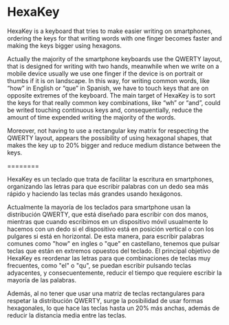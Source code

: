 HexaKey
=======

HexaKey is a keyboard that tries to make easier writing on smartphones, ordering the keys for that writing words with one finger becomes faster and making the keys bigger using hexagons.

Actually the majority of the smartphone keyboards use the QWERTY layout, that is designed for writing with two hands, meanwhile when we write on a mobile device usually we use one finger if the device is on portrait or thumbs if it is on landscape. In this way, for writing common words, like “how” in English or “que” in Spanish, we have to touch keys that are on opposite extremes of the keyboard. The main target of HexaKey is to sort the keys for that really common key combinations, like “wh” or “and”, could be writed touching continuous keys and, consequentially, reduce the amount of time expended writing the majority of the words.

Moreover, not having to use a rectangular key matrix for respecting the QWERTY layout, appears the possibility of using hexagonal shapes, that makes the key up to 20% bigger and reduce medium distance between the keys.

========

HexaKey es un teclado que trata de facilitar la escritura en smartphones, organizando las letras para que escribir palabras con un dedo sea más rápido y haciendo las teclas más grandes usando hexágonos.

Actualmente la mayoría de los teclados para smartphone usan la distribución QWERTY, que está diseñado para escribir con dos manos, mientras que cuando escribimos en un dispositivo móvil usualmente lo hacemos con un dedo si el dispositivo está en posición vertical o con los pulgares si está en horizontal. De esta manera, para escribir palabras comunes como "how" en ingles o "que" en castellano, tenemos que pulsar teclas que están en extremos opuestos del teclado. El principal objetivo de HexaKey es reordenar las letras para que combinaciones de teclas muy frecuentes, como "el" o "qu", se puedan escribir pulsando teclas adyacentes, y consecuentemente, reducir el tiempo que requiere escribir la mayoría de las palabras.

Además, al no tener que usar una matriz de teclas rectangulares para respetar la distribución QWERTY, surge la posibilidad de usar formas hexagonales, lo que hace las teclas hasta un 20% más anchas, además de reducir la distancia media entre las teclas.

